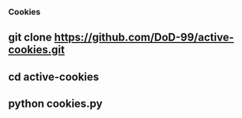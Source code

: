 ### Cookies
## git clone https://github.com/DoD-99/active-cookies.git
## cd active-cookies
## python cookies.py
